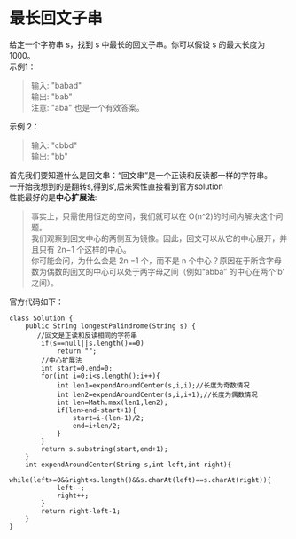 # 最长回文子串
给定一个字符串 s，找到 s 中最长的回文子串。你可以假设 s 的最大长度为 1000。  
示例1：  
> 输入: "babad"  
输出: "bab"  
注意: "aba" 也是一个有效答案。  

示例 2：
> 输入: "cbbd"  
输出: "bb"  

首先我们要知道什么是回文串：“回文串”是一个正读和反读都一样的字符串。  
一开始我想到的是翻转s,得到s',后来索性直接看到官方solution  
性能最好的是**中心扩展法**:  
> 事实上，只需使用恒定的空间，我们就可以在 O(n^2)的时间内解决这个问题。  
我们观察到回文中心的两侧互为镜像。因此，回文可以从它的中心展开，并且只有 2n−1 个这样的中心。  
你可能会问，为什么会是 2n −1 个，而不是 n 个中心？原因在于所含字母数为偶数的回文的中心可以处于两字母之间（例如“abba” 的中心在两个‘b’ 之间）。  

官方代码如下：
```
class Solution {
    public String longestPalindrome(String s) {
       //回文是正读和反读相同的字符串
        if(s==null||s.length()==0)
            return "";
        //中心扩展法
        int start=0,end=0;
        for(int i=0;i<s.length();i++){
            int len1=expendAroundCenter(s,i,i);//长度为奇数情况
            int len2=expendAroundCenter(s,i,i+1);//长度为偶数情况
            int len=Math.max(len1,len2);
            if(len>end-start+1){
                start=i-(len-1)/2;
                end=i+len/2;
            }
        }
        return s.substring(start,end+1);
    }
    int expendAroundCenter(String s,int left,int right){
        while(left>=0&&right<s.length()&&s.charAt(left)==s.charAt(right)){
            left--;
            right++;
        }
        return right-left-1;
    }
}
```
